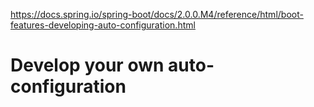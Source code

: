 https://docs.spring.io/spring-boot/docs/2.0.0.M4/reference/html/boot-features-developing-auto-configuration.html

# Develop your own auto-configuration